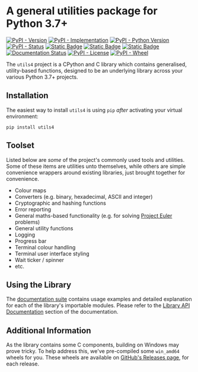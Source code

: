 
# A general utilities package for Python 3.7+

[![PyPI - Version](https://img.shields.io/pypi/v/utils4?style=flat-square)](https://pypi.org/project/utils4)
[![PyPI - Implementation](https://img.shields.io/pypi/implementation/utils4?style=flat-square)](https://pypi.org/project/utils4)
[![PyPI - Python Version](https://img.shields.io/pypi/pyversions/utils4?style=flat-square)](https://pypi.org/project/utils4)
[![PyPI - Status](https://img.shields.io/pypi/status/utils4?style=flat-square)](https://pypi.org/project/utils4)
[![Static Badge](https://img.shields.io/badge/tests-passing-brightgreen?style=flat-square)](https://pypi.org/project/utils4)
[![Static Badge](https://img.shields.io/badge/code_coverage-100%25-brightgreen?style=flat-square)](https://pypi.org/project/utils4)
[![Static Badge](https://img.shields.io/badge/pylint_analysis-100%25-brightgreen?style=flat-square)](https://pypi.org/project/utils4)
[![Documentation Status](https://readthedocs.org/projects/utils4/badge/?version=latest&style=flat-square)](https://utils4.readthedocs.io/en/latest/)
[![PyPI - License](https://img.shields.io/pypi/l/utils4?style=flat-square)](https://opensource.org/licenses/MIT)
[![PyPI - Wheel](https://img.shields.io/pypi/wheel/utils4?style=flat-square)](https://pypi.org/project/utils4)

The ``utils4`` project is a CPython and C library which contains generalised, utility-based functions, designed to be an underlying library across your various Python 3.7+ projects.


## Installation
The easiest way to install ``utils4`` is using `pip` *after* activating your virtual environment:

```
pip install utils4
```

## Toolset
Listed below are *some* of the project's commonly used tools and utilities. Some of these items are utilities unto themselves, while others are simple convenience wrappers around existing libraries, just brought together for convenience.

- Colour maps
- Converters (e.g. binary, hexadecimal, ASCII and integer)
- Cryptographic and hashing functions
- Error reporting
- General maths-based functionality (e.g. for solving [Project Euler](https://projecteuler.net/) problems)
- General utility functions
- Logging
- Progress bar
- Terminal colour handling
- Terminal user interface styling 
- Wait ticker / spinner
- etc.


## Using the Library
The [documentation suite](https://utils4.readthedocs.io/en/latest/index.html) contains usage examples and detailed explanation for each of the library's importable modules. Please refer to the [Library API Documentation](https://utils4.readthedocs.io/en/latest/library.html#library-api) section of the documentation.


## Additional Information
As the library contains some C components, building on Windows may prove tricky.  To help address this, we've pre-compiled some `win_amd64` wheels for you. These wheels are available on [GitHub's Releases page](https://github.com/s3dev/utils4/releases), for each release.

